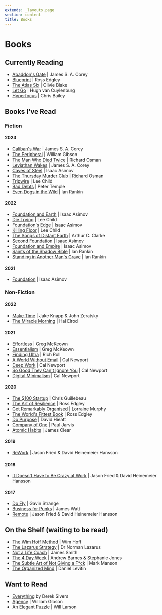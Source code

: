 ```yaml
---
extends: _layouts.page
section: content
title: Books
---
```

# Books

## Currently Reading

* [Abaddon's Gate](https://www.kobo.com/au/en/ebook/abaddon-s-gate-1) | James S. A. Corey
* [Blueprint](https://www.kobo.com/au/en/ebook/blueprint-build-a-bulletproof-body-for-extreme-adventure-in-365-days) | Ross Edgley
* [The Atlas Six](https://www.kobo.com/au/en/ebook/the-atlas-six-the-atlas-book-1) | Olivie Blake
* [Let Go](https://www.kobo.com/au/en/ebook/let-go-23) | Hugh van Cuylenburg
* [Hyperfocus](https://www.kobo.com/au/en/ebook/hyperfocus-5) | Chris Bailey

## Books I've Read

### Fiction

#### 2023

* [Caliban's War](https://www.kobo.com/au/en/ebook/caliban-s-war-1) | James S. A. Corey
* [The Peripheral](https://www.kobo.com/au/en/ebook/the-peripheral-2) | William Gibson
* [The Man Who Died Twice](https://www.kobo.com/au/en/ebook/the-man-who-died-twice-6) | Richard Osman
* [Leviathan Wakes](https://www.kobo.com/au/en/ebook/leviathan-wakes-1) | James S. A. Corey
* [Caves of Steel](https://www.kobo.com/au/en/ebook/caves-of-steel) | Isaac Asimov
* [The Thursday Murder Club](https://www.kobo.com/au/en/ebook/the-thursday-murder-club) | Richard Osman
* [Tripwire](https://www.kobo.com/au/en/ebook/tripwire-4) | Lee Child
* [Bad Debts](https://www.kobo.com/au/en/ebook/bad-debts-4) | Peter Temple
* [Even Dogs in the Wild](https://www.kobo.com/au/en/ebook/even-dogs-in-the-wild) | Ian Rankin

#### 2022

* [Foundation and Earth](https://www.kobo.com/au/en/ebook/foundation-and-earth-the-foundation-series-sequels-book-2) | Isaac Asimov
* [Die Trying](https://www.kobo.com/au/en/ebook/die-trying-2) | Lee Child
* [Foundation's Edge](https://www.kobo.com/au/en/ebook/foundation-s-edge-the-foundation-series-sequels-book-1) | Isaac Asimov
* [Killing Floor](https://www.kobo.com/au/en/ebook/killing-floor-jack-reacher-1) | Lee Child
* [The Songs of Distant Earth](https://www.amazon.com/Songs-Distant-Earth-Arthur-Clarke/dp/0345322401) | Arthur C. Clarke
* [Second Foundation](https://www.kobo.com/au/en/ebook/second-foundation-the-foundation-trilogy-book-3-1) | Isaac Asimov
* [Foundation and Empire](https://www.kobo.com/au/en/ebook/foundation-and-empire-the-foundation-trilogy-book-2) | Isaac Asimov
* [Saints of the Shadow Bible](https://www.kobo.com/au/en/ebook/saints-of-the-shadow-bible) | Ian Rankin
* [Standing in Another Man's Grave](https://www.kobo.com/au/en/ebook/standing-in-another-man-s-grave-1) | Ian Rankin

#### 2021

* [Foundation](https://www.kobo.com/au/en/ebook/foundation-the-foundation-trilogy-book-1-1) | Isaac Asimov

### Non-Fiction

#### 2022

* [Make Time](https://www.kobo.com/au/en/ebook/make-time-2) | Jake Knapp & John Zeratsky
* [The Miracle Morning](https://www.kobo.com/au/en/ebook/the-miracle-morning) | Hal Elrod

#### 2021

* [Effortless](https://www.kobo.com/au/en/ebook/effortless-9) | Greg McKeown
* [Essentialism](https://www.kobo.com/au/en/ebook/essentialism-2) | Greg McKeown
* [Finding Ultra](https://www.kobo.com/au/en/ebook/finding-ultra-revised-and-updated-edition-1) | Rich Roll
* [A World Without Email](https://www.kobo.com/au/en/ebook/a-world-without-email-2) | Cal Newport
* [Deep Work](https://www.kobo.com/au/en/ebook/deep-work-2) | Cal Newport
* [So Good They Can't Ignore You](https://www.kobo.com/au/en/ebook/so-good-they-can-t-ignore-you-2) | Cal Newport
* [Digital Minimalism](https://www.kobo.com/au/en/ebook/digital-minimalism) | Cal Newport

#### 2020

* [The $100 Startup](https://www.kobo.com/au/en/ebook/the-100-startup) | Chris Guillebeau
* [The Art of Resilience](https://www.kobo.com/au/en/ebook/the-art-of-resilience-strategies-for-an-unbreakable-mind-and-body) | Ross Edgley
* [Get Remarkably Organised](https://www.kobo.com/au/en/ebook/get-remarkably-organised) | Lorraine Murphy
* [The World's Fittest Book](https://www.kobo.com/au/en/ebook/the-world-s-fittest-book-1) | Ross Edgley
* [Do Purpose](https://thedobook.co/products/do-purpose-why-brands-with-a-purpose-do-better-and-matter-more) | David Hieatt
* [Company of One](https://www.kobo.com/au/en/ebook/company-of-one-1) | Paul Jarvis
* [Atomic Habits](https://www.kobo.com/au/en/ebook/atomic-habits-an-easy-and-proven-way-to-build-good-habits-and-break-bad-ones) | James Clear

#### 2019

* [ReWork](https://www.kobo.com/au/en/ebook/rework-2) | Jason Fried & David Heinemeier Hansson

#### 2018

* [It Doesn't Have to Be Crazy at Work](https://www.kobo.com/au/en/ebook/it-doesn-t-have-to-be-crazy-at-work-1) | Jason Fried & David Heinemeier Hansson

#### 2017

* [Do Fly](https://thedobook.co/products/do-fly-find-your-way-make-a-living-be-your-best-self) | Gavin Strange
* [Business for Punks](https://www.kobo.com/au/en/ebook/business-for-punks) | James Watt
* [Remote](https://www.kobo.com/au/en/ebook/remote-1) | Jason Fried & David Heinemeier Hansson

## On the Shelf (waiting to be read)

* [The Wim Hoff Method](https://www.kobo.com/au/en/ebook/the-wim-hof-method) | Wim Hoff
* [The Lazarus Strategy](https://www.kobo.com/au/en/ebook/the-lazarus-strategy) | Dr Norman Lazarus
* [Not a Life Coach](https://www.kobo.com/au/en/ebook/not-a-life-coach-push-your-boundaries-unlock-your-potential-redefine-your-life) | James Smith
* [The 4 Day Week](https://www.kobo.com/au/en/ebook/the-4-day-week) | Andrew Barnes & Stephanie Jones
* [The Subtle Art of Not Giving a F*ck](https://www.kobo.com/au/en/ebook/the-subtle-art-of-not-giving-a-f-ck-1) | Mark Manson
* [The Organized Mind](https://www.kobo.com/au/en/ebook/the-organized-mind-1) | Daniel Levitin

## Want to Read

* [Everything](https://sive.rs/#mybooks) by Derek Sivers
* [Agency](https://www.kobo.com/au/en/ebook/agency-11) | William Gibson
* [An Elegant Puzzle](https://www.kobo.com/au/en/ebook/an-elegant-puzzle) | Will Larson

